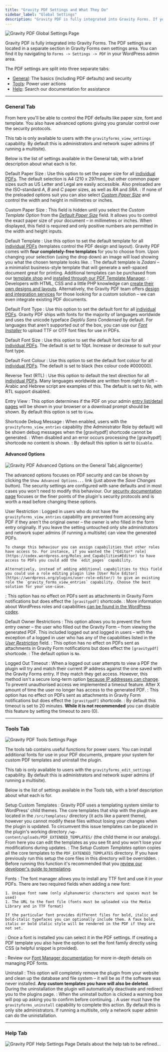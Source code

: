 ```yaml
---
title: "Gravity PDF Settings and What They Do"
sidebar_label: "Global Settings"
description: "Gravity PDF is fully integrated into Gravity Forms. If you've ever used a Gravity Forms add-on you'll feel right at home setting up Gravity PDF."
---
```


![Gravity PDF Global Settings Page](https://resources.gravitypdf.com/uploads/2015/10/general-settings.png)

Gravity PDF is fully integrated into Gravity Forms. The PDF settings are located in a separate section in Gravity Forms own settings area. You can find it by navigating to `Forms -> Settings -> PDF` in your WordPress admin area.

The PDF settings are split into three separate tabs:

* [General](#general): The basics (including PDF defaults) and security
* [Tools](#tools): Power user actions
* [Help](#help): Search our documentation for assistance

---

### General Tab

From here you'll be able to control the PDF defaults like paper size, font and template. You also have advanced options giving you granular control over the security protocols.

This tab is only available to users with the `gravityforms_view_settings` capability. By default this is administrators and network super admins (if running a multisite).

Below is the list of settings available in the General tab, with a brief description about what each is for.

Default Paper Size
:    Use this option to set the paper size for all [individual PDFs](user-setup-pdf.md). The default selection is A4 (210 x 297mm), but other common paper sizes such as US Letter and Legal are easily accessible. Also preloaded are the ISO-standard *A*, *B* and *C* paper sizes, as well as *RA* and *SRA*.
:    If none of the preloaded options suit you can also select [*Custom Paper Size*](#custom-paper-size) and control the width and height in millimetres or inches.

Custom Paper Size
:    This field is hidden until you select the *Custom Template Option* from the [*Default Paper Size*](#paper-size) field. It allows you to control the exact paper size of your document – in millimetres or inches. When displayed, this field is required and only positive numbers are permitted in the width and height inputs.

Default Template
:    Use this option to set the default template for all [individual PDFs](user-setup-pdf.md) (templates control the PDF design and layout). Gravity PDF comes with **four completely-free templates** for you to choose from. Upon changing your selection (using the drop down) an image will load showing you what the chosen template looks like.
:    The default template is *Zadani* – a minimalist business-style template that will generate a well-spaced document great for printing. Additional templates can be purchased from our [template shop](https://gravitypdf.com/template-shop/) and [installed through our PDF Template Manager](user-pdf-template-manager.md).
:    Developers with HTML, CSS and a little PHP knowledge can [create their own designs and layouts](developer-start-customising.md). Alternatively, the Gravity PDF team offers [design and integration services](http://gravitypdf.com/integration-services/) for those looking for a custom solution – we can even integrate existing PDF documents.

Default Font Type
:    Use this option to set the default font for all [individual PDFs](user-setup-pdf.md). Gravity PDF ships with fonts for the majority of languages worldwide and uses the unicode typeface *DejaVu Sans Condensed* by default. For languages that aren't supported out of the box, you can use our [*Font Installer*](#fonts) to upload TTF or OTF font files for use in PDFs.

Default Font Size
:    Use this option to set the default font size for all [individual PDFs](user-setup-pdf.md). The default is set to 10pt. Increase or decrease to suit your font type.

Default Font Colour
:    Use this option to set the default font colour for all [individual PDFs](user-setup-pdf.md). The default is set to black (hex colour code #000000).

Reverse Text (RTL)
:    Use this option to default the text direction for all [individual PDFs](user-setup-pdf.md). Many languages worldwide are written from right to left – Arabic and Hebrew script are examples of this. The default is set to *No*, with RTL support disabled.

Entry View
:    This option determines if the PDF on your admin [entry list/detail pages](user-viewing-pdfs.md) will be shown in your browser or a download prompt should be shown. By default this option is set to `View`.

Shortcode Debug Message
:    When enabled, users with the `gravityforms_view_entries` capability (the Administrator Role by default) will be shown debug messages when the [gravitypdf] shortcode cannot be generated.
:    When disabled and an error occurs processing the [gravitypdf] shortcode no content is shown.
:    By default this option is set to `Disable`.

#### Advanced Options

![Gravity PDF Advanced Options on the General Tab](https://resources.gravitypdf.com/uploads/2015/10/security-settings.png){.aligncenter}

The advanced options focuses on PDF security and can be shown by clicking the `Show Advanced Options...` link (just above the *Save Changes* button). The security settings are configured with sane defaults and in most cases you won't need to modify this behaviour. Our [security documentation page](user-pdf-security.md) focuses or the finer points of the plugin's security protocols and is worth a read before changing these options.

User Restriction
:    Logged in users who do not have the `gravityforms_view_entries` capability are prevented from accessing any PDF if they aren't the original owner – the owner is who filled in the form entry originally. If you leave the setting untouched only site administrators and network super admins (if running a multisite) can view the generated PDFs.

    To change this behaviour you can assign capabilities that other roles have access to. For instance, if you wanted the [*Editor* role](https://codex.wordpress.org/Roles_and_Capabilities#Editor) to have access to PDFs you could add the `edit_pages` capability.

    Alternatively, instead of adding additional capabilities to this field you could use a role editing plugin like [User Role Editor](https://wordpress.org/plugins/user-role-editor/) to give an existing role the `gravity_forms_view_entries` capability. Choose the best solution for your use-case.
:    This option has no effect on PDFs sent as attachments in Gravity Form notifications but does effect the `[gravitypdf]` shortcode.
:    More information about WordPress roles and capabilities [can be found in the WordPress codex](https://codex.wordpress.org/Roles_and_Capabilities).

Default Owner Restrictions
:    This option allows you to prevent the form entry owner – the user who filled out the Gravity Form – from viewing the generated PDF. This included logged out and logged in users – with the exception of a logged in user who has any of the capabilities listed in the [*User Restriction*](#user-restriction) field.
:    This option has no effect on PDFs sent as attachments in Gravity Form notifications but does effect the `[gravitypdf]` shortcode.
:    The default option is `No`.

Logged Out Timeout
:    When a logged out user attempts to view a PDF the plugin will try and match their current IP address against the one saved with the Gravity Forms entry. If they match they get access. However, this method isn't a secure long-term option [because IP addresses can change](http://whatismyipaddress.com/keeps-changing). To prevent unauthorised access we implemented a timeout feature. After X amount of time the user no longer has access to the generated PDF.
:    This option has no effect on PDFs sent as attachments in Gravity Form notifications but does effect the `[gravitypdf]` shortcode.
:    By default this timeout is set to 20 minutes. **While it is not recommended** you can disable this feature by setting the timeout to zero (0).

---

### Tools Tab

![Gravity PDF Tools Settings Page](https://resources.gravitypdf.com/uploads/2015/10/tools-tab.png)

The tools tab contains useful functions for power users. You can install additional fonts for use in your PDF documents, prepare your system for custom PDF templates and uninstall the plugin.

This tab is only available to users with the `gravityforms_edit_settings` capability. By default this is administrators and network super admins (if running a multisite).

Below is the list of settings available in the Tools tab, with a brief description about what each is for.

Setup Custom Templates
:    Gravity PDF uses a templating system similar to WordPress' child themes. The core templates that ship with the plugin are located in the `/src/templates/` directory (it acts like a parent theme), however you cannot modify these files without losing your changes when the plugin is updated. To circumvent this issue templates can be placed in the plugin's working directory `/wp-content/uploads/PDF_EXTENDED_TEMPLATES/` (the child theme in our analogy). From here you can edit the templates as you see fit and you won't lose your modifications during updates.
:    The *Setup Custom Templates* option copies all the core templates to the `PDF_EXTENDED_TEMPLATES` directory. If you have previously run this setup the core files in this directory will be overridden.
:    Before running this function it's recommended that you [review our developer's guide to templating](developer-start-customising.md).

Fonts
:    The font manager allows you to install any TTF font and use it in your PDFs. There are two required fields when adding a new font:

    1. Unique font name (only alphanumeric characters and spaces must be used)
    1. The URL to the font file (fonts must be uploaded via the Media Library and in TTF format)

    If the particular font provides different files for bold, italic and bold-italic typefaces you can optionally include them. A faux bold, italic or bold italic style will be rendered in the PDF if they are not set.

:    Once a font is installed you can select it in the PDF settings. If creating a PDF template you also have the option to set the font family directly using CSS (a helpful snippet is provided).

:    Review our [Font Manager documentation](user-custom-fonts.md) for more in-depth details on managing PDF fonts.

Uninstall
:    This option will completely remove the plugin from your website and clean up the database and file system – it will be as if the software was never installed. **Any custom templates you have will also be deleted**. During the uninstallation the plugin will automatically deactivate and redirect you to the plugins page.
:    When the uninstall button is clicked a warning box will pop up asking you to confirm before continuing.
:    A user must have the `gravityforms_uninstall` capability to complete this action. By default this is only site administrators. If running a multisite, only a network super admin can do the uninstallation.

---

### Help Tab

![Gravity PDF Help Settings Page](https://resources.gravitypdf.com/uploads/2015/10/help-tab.png) Details about the help tab to be refined...